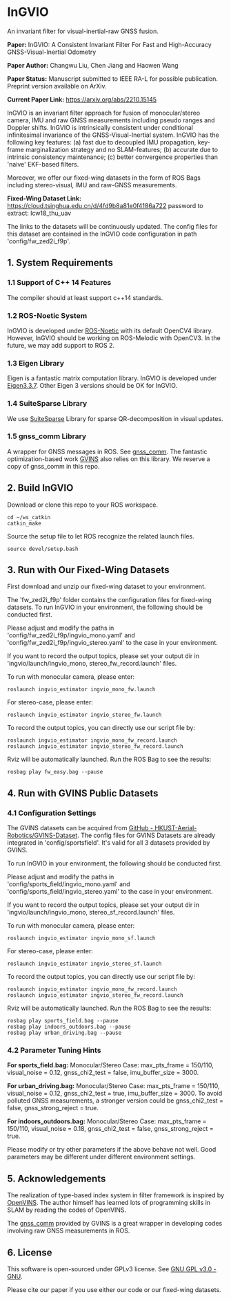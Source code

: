 # InGVIO

An invariant filter for visual-inertial-raw GNSS fusion.

**Paper:** InGVIO: A Consistent Invariant Filter For Fast and High-Accuracy GNSS-Visual-Inertial Odometry

**Paper Author:** Changwu Liu, Chen Jiang and Haowen Wang

**Paper Status:** Manuscript submitted to IEEE RA-L for possible publication. Preprint version available on ArXiv.

**Current Paper Link:** https://arxiv.org/abs/2210.15145

InGVIO is an invariant filter approach for fusion of monocular/stereo camera, IMU and raw GNSS measurements including pseudo ranges and Doppler shifts. InGVIO is intrinsically consistent under conditional infinitesimal invariance of the GNSS-Visual-Inertial system. InGVIO has the following key features: (a) fast due to decoupled IMU propagation, key-frame marginalization strategy and no SLAM-features; (b) accurate due to intrinsic consistency maintenance; (c) better convergence properties than 'naive' EKF-based filters.

Moreover, we offer our fixed-wing datasets in the form of ROS Bags including stereo-visual, IMU and raw-GNSS measurements.

**Fixed-Wing Dataset Link:** https://cloud.tsinghua.edu.cn/d/4fd9b8a81e0f4186a722
                             password to extract: lcw18_thu_uav

The links to the datasets will be continuously updated. The config files for this dataset are contained in the InGVIO code configuration in path 'config/fw_zed2i_f9p'.

## 1. System Requirements

### 1.1  Support of C++ 14 Features

The compiler should at least support c++14 standards.

### 1.2  ROS-Noetic System

InGVIO is developed under [ROS-Noetic](http://wiki.ros.org/noetic/Installation/Ubuntu) with its default OpenCV4 library. However, InGVIO should be working on ROS-Melodic with OpenCV3. In the future, we may add support to ROS 2.

### 1.3  Eigen Library

Eigen is a fantastic matrix computation library. InGVIO is developed under [Eigen3.3.7](https://eigen.tuxfamily.org/index.php?title=Main_Page). Other Eigen 3 versions should be OK for InGVIO.

### 1.4  SuiteSparse Library

We use [SuiteSparse](https://github.com/DrTimothyAldenDavis/SuiteSparse/releases) Library for sparse QR-decomposition in visual updates. 

### 1.5  gnss_comm Library

A wrapper for GNSS messages in ROS. See [gnss_comm](https://github.com/HKUST-Aerial-Robotics/gnss_comm). The fantastic optimization-based work [GVINS](https://github.com/HKUST-Aerial-Robotics/GVINS) also relies on this library. We reserve a copy of gnss_comm in this repo.

## 2. Build InGVIO

Download or clone this repo to your ROS workspace.

```
cd ~/ws_catkin
catkin_make
```

Source the setup file to let ROS recognize the related launch files.

```
source devel/setup.bash
```

## 3. Run with Our Fixed-Wing Datasets

First download and unzip our fixed-wing dataset to your environment.

The 'fw_zed2i_f9p' folder contains the configuration files for fixed-wing datasets. To run InGVIO in your environment, the following should be conducted first.

Please adjust and modify the paths in 'config/fw_zed2i_f9p/ingvio_mono.yaml' and 'config/fw_zed2i_f9p/ingvio_stereo.yaml' to the case in your environment.

If you want to record the output topics, please set your output dir in 'ingvio/launch/ingvio_mono, stereo_fw_record.launch' files.

To run with monocular camera, please enter:

```
roslaunch ingvio_estimator ingvio_mono_fw.launch
```

For stereo-case, please enter:

```
roslaunch ingvio_estimator ingvio_stereo_fw.launch
```

To record the output topics, you can directly use our script file by:

```
roslaunch ingvio_estimator ingvio_mono_fw_record.launch
roslaunch ingvio_estimator ingvio_stereo_fw_record.launch
```

Rviz will be automatically launched. Run the ROS Bag to see the results:

```
rosbag play fw_easy.bag --pause
```

## 4. Run with GVINS Public Datasets

### 4.1 Configuration Settings

The GVINS datasets can be acquired from [GitHub - HKUST-Aerial-Robotics/GVINS-Dataset](https://github.com/HKUST-Aerial-Robotics/GVINS-Dataset). The config files for GVINS Datasets are already integrated in 'config/sportsfield'. It's valid for all 3 datasets provided by GVINS.

To run InGVIO in your environment, the following should be conducted first.

Please adjust and modify the paths in 'config/sports_field/ingvio_mono.yaml' and 'config/sports_field/ingvio_stereo.yaml' to the case in your environment.

If you want to record the output topics, please set your output dir in 'ingvio/launch/ingvio_mono, stereo_sf_record.launch' files.

To run with monocular camera, please enter:

```
roslaunch ingvio_estimator ingvio_mono_sf.launch
```

For stereo-case, please enter:

```
roslaunch ingvio_estimator ingvio_stereo_sf.launch
```

To record the output topics, you can directly use our script file by:

```
roslaunch ingvio_estimator ingvio_mono_fw_record.launch
roslaunch ingvio_estimator ingvio_stereo_fw_record.launch
```

Rviz will be automatically launched. Run the ROS Bag to see the results:

```
rosbag play sports_field.bag --pause
rosbag play indoors_outdoors.bag --pause
rosbag play urban_driving.bag --pause
```

### 4.2 Parameter Tuning Hints

**For sports_field.bag:** Monocular/Stereo Case: max_pts_frame = 150/110, visual_noise = 0.12, gnss_chi2_test = false, imu_buffer_size = 3000.

**For urban_driving.bag:** Monocular/Stereo Case: max_pts_frame = 150/110, visual_noise = 0.12, gnss_chi2_test = true, imu_buffer_size = 3000. To avoid polluted GNSS measurements, a stronger version could be gnss_chi2_test = false, gnss_strong_reject = true.

**For indoors_outdoors.bag:** Monocular/Stereo Case: max_pts_frame = 150/110, visual_noise = 0.18, gnss_chi2_test = false, gnss_strong_reject = true. 

Please modify or try other parameters if the above behave not well. Good parameters may be different under different environment settings.

## 5. Acknowledgements

The realization of type-based index system in filter framework is inspired by [OpenVINS](https://github.com/rpng/open_vins). The author himself has learned lots of programming skills in SLAM by reading the codes of OpenVINS.

The [gnss_comm](https://github.com/HKUST-Aerial-Robotics/gnss_comm) provided by GVINS is a great wrapper in developing codes involving raw GNSS measurements in ROS.

## 6. License

This software is open-sourced under GPLv3 license. See [GNU GPL v3.0 - GNU](https://www.gnu.org/licenses/gpl-3.0.html).

Please cite our paper if you use either our code or our fixed-wing datasets.
